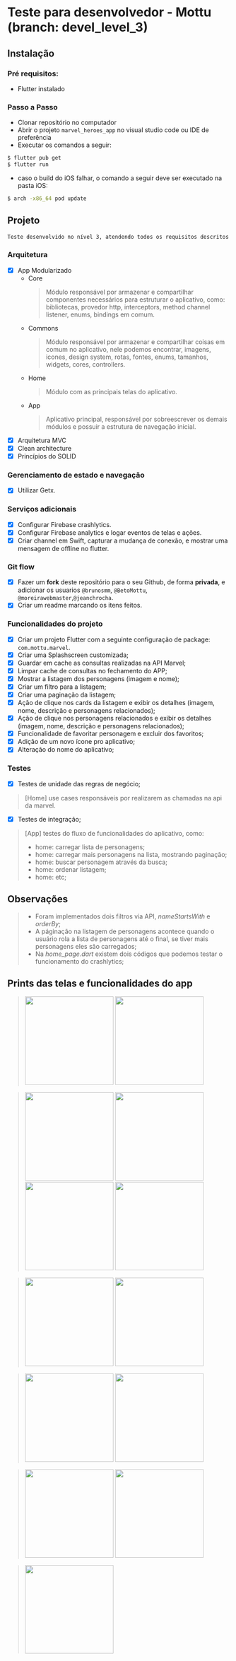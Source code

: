 
# Teste para desenvolvedor - Mottu (branch: devel_level_3)

## Instalação
### Pré requisitos:
- Flutter instalado

### Passo a Passo
- Clonar repositório no computador
- Abrir o projeto `marvel_heroes_app` no visual studio code ou IDE de preferência 
- Executar os comandos a seguir: 
```bash
$ flutter pub get
$ flutter run
```
- caso o build do iOS falhar, o comando a seguir deve ser executado na pasta iOS:
```bash
$ arch -x86_64 pod update
```

## Projeto
```bash
Teste desenvolvido no nível 3, atendendo todos os requisitos descritos abaixo:
```

### Arquitetura
- [x] App Modularizado
    - Core
        > Módulo responsável por armazenar e compartilhar componentes necessários para estruturar o aplicativo, como: bibliotecas, provedor http, interceptors, method channel listener, enums, bindings em comum.
    - Commons
        > Módulo responsável por armazenar e compartilhar coisas em comum no aplicativo, nele podemos encontrar, imagens, icones, design system, rotas, fontes, enums, tamanhos, widgets, cores, controllers.
    - Home
        > Módulo com as principais telas do aplicativo.
    - App
        > Aplicativo principal, responsável por sobreescrever os demais módulos e possuir a estrutura de navegação inicial.
- [x] Arquitetura MVC
- [x] Clean architecture
- [x] Princípios do SOLID

### Gerenciamento de estado e navegação
- [x] Utilizar Getx.

### Serviços adicionais
- [x] Configurar Firebase crashlytics.
- [x] Configurar Firebase analytics e logar eventos de telas e ações.
- [x] Criar channel em Swift, capturar a mudança de conexão, e mostrar uma mensagem de offline no flutter.

### Git flow
- [x] Fazer um **fork** deste repositório para o seu Github, de forma **privada**, e adicionar os usuarios `@brunosmm`, `@BetoMottu`, `@moreirawebmaster`,`@jeanchrocha`.
- [x] Criar um readme marcando os itens feitos.

### Funcionalidades do projeto
- [x] Criar um projeto Flutter com a seguinte configuração de package: `com.mottu.marvel`.
- [x] Criar uma Splashscreen customizada;
- [x] Guardar em cache as consultas realizadas na API Marvel;
- [x] Limpar cache de consultas no fechamento do APP;
- [x] Mostrar a listagem dos personagens (imagem e nome);
- [x] Criar um filtro para a listagem;
- [x] Criar uma paginação da listagem;
- [x] Ação de clique nos cards da listagem e exibir os detalhes (imagem, nome, descrição e personagens relacionados);
- [x] Ação de clique nos personagens relacionados e exibir os detalhes (imagem, nome, descrição e personagens relacionados);
- [x] Funcionalidade de favoritar personagem e excluir dos favoritos;
- [x] Adição de um novo ícone pro aplicativo;
- [x] Alteração do nome do aplicativo;

### Testes
- [x] Testes de unidade das regras de negócio;
> [Home] use cases responsáveis por realizarem as chamadas na api da marvel.

- [x] Testes de integração;
> [App] testes do fluxo de funcionalidades do aplicativo, como: 
>- home: carregar lista de personagens;
>- home: carregar mais personagens na lista, mostrando paginação;
>- home: buscar personagem através da busca;
>- home: ordenar listagem;
>- home: etc;

## Observações
>- Foram implementados dois filtros via API, *nameStartsWith* e *orderBy*;
>- A páginação na listagem de personagens acontece quando o usuário rola a lista de personagens até o final, se tiver mais personagens eles são carregados;
>- Na *home_page.dart* existem dois códigos que podemos testar o funcionamento do crashlytics;

## Prints das telas e funcionalidades do app
> <img src="https://github-production-user-asset-6210df.s3.amazonaws.com/32513744/368209713-3bb746eb-7329-42f0-a135-788420694443.PNG?X-Amz-Algorithm=AWS4-HMAC-SHA256&X-Amz-Credential=AKIAVCODYLSA53PQK4ZA%2F20240917%2Fus-east-1%2Fs3%2Faws4_request&X-Amz-Date=20240917T143610Z&X-Amz-Expires=300&X-Amz-Signature=8422472f596e6a440b0f5f9818295e86c26c8747464e0f87e5d7818d4d43c284&X-Amz-SignedHeaders=host&actor_id=32513744&key_id=0&repo_id=858153668" width="200"/> <img src="https://github.com/user-attachments/assets/d969e5db-4476-4bbf-bcc0-6d2cc436d15c" width="200"/> 

> <img src="https://github.com/user-attachments/assets/7857047f-4363-421d-b013-77703c0864a8" width="200"/> <img src="https://github.com/user-attachments/assets/8dba6303-967a-4d17-b10b-1189cc32b231" width="200"/> <img src="https://github.com/user-attachments/assets/a600ec85-ea68-4190-aab3-60ac7ad49b87" width="200"/> <img src="https://github.com/user-attachments/assets/47d6bf2b-ce34-4785-8c2f-035f2509de79" width="200"/>

> <img src="https://github.com/user-attachments/assets/ac42253c-1d70-45b0-8c3c-82ccfbe0d1b8" width="200"/> <img src="https://github.com/user-attachments/assets/dbaf727d-3943-4ae6-ad30-4f2e23c70c1d" width="200"/>

> <img src="https://github.com/user-attachments/assets/6c83a35c-6b54-47d5-a741-bc65d3b73634" width="200"/> <img src="https://github.com/user-attachments/assets/a090e90c-1d44-4765-93f2-957c7b4e545a" width="200"/>

> <img src="https://github.com/user-attachments/assets/c8490246-288e-4609-bb74-2dd82f5044be" width="200"/> <img src="https://github.com/user-attachments/assets/b31a9aed-757d-4189-b830-48fa6f87e005" width="200"/>

> <img src="https://github.com/user-attachments/assets/82f82670-f3fa-4265-afe7-82d219257f93" width="200"/>






